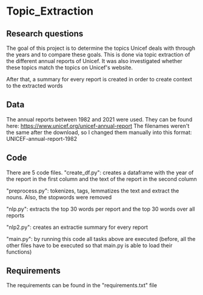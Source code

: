 # Topic_Extraction

## Research questions
The goal of this project is to determine the topics Unicef deals with through the years and to compare these goals. This is done via topic extraction of the different annual reports of Unicef.
It was also investigated whether these topics match the topics on Unicef's website.

After that, a summary for every report is created in order to create context to the extracted words

## Data
The annual reports between 1982 and 2021 were used. They can be found here: https://www.unicef.org/unicef-annual-report
The filenames weren't the same after the download, so I changed them manually into this format: UNICEF-annual-report-1982

## Code
There are 5 code files.
"create_df.py": creates a dataframe with the year of the report in the first column and the text of the report in the second column

"preprocess.py": tokenizes, tags, lemmatizes the text and extract the nouns. Also, the stopwords were removed

"nlp.py": extracts the top 30 words per report and the top 30 words over all reports

"nlp2.py": creates an extractie summary for every report

"main.py": by running this code all tasks above are executed (before, all the other files have to be executed so that main.py is able to load their functions)

## Requirements
The requirements can be found in the "requirements.txt" file
